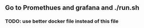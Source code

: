 ## Go to Promethues and grafana and ./run.sh
### TODO: use better docker file instead of this file

